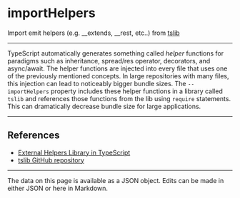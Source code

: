 <!-- Important! Do not modify comment blocks. They are necessary for the transformer to work properly -->

<!-- title -->
# importHelpers

<!-- shortDescription -->
Import emit helpers (e.g. __extends, __rest, etc..) from [tslib](https://www.npmjs.com/package/tslib)

---

<!-- extendedDescription -->
TypeScript automatically generates something called _helper_ functions for paradigms such as inheritance, spread/res operator, decorators, and async/await. The helper functions are injected into every file that uses one of the previously mentioned concepts. In large repositories with many files, this injection can lead to noticeably bigger bundle sizes. The `--importHelpers` property includes these helper functions in a library called `tslib` and references those functions from the lib using `require` statements. This can dramatically decrease bundle size for large applications.

---

<!-- references -->
## References
- [External Helpers Library in TypeScript](https://mariusschulz.com/blog/external-helpers-library-in-typescript)
- [tslib GitHub repository](https://github.com/microsoft/tslib)
---

<!-- footer -->
The data on this page is available as a JSON object. Edits can be made in either JSON or here in Markdown.
